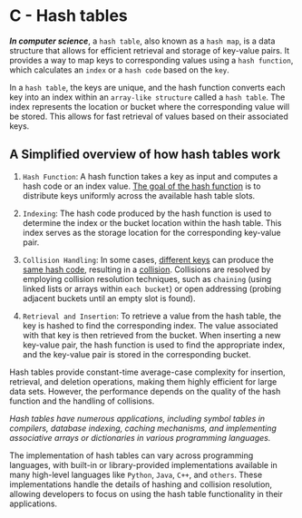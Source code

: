 # C - Hash tables

***In computer science***, a `hash table`, also known as a `hash map`, is a data structure that allows for efficient retrieval and storage of key-value pairs. It provides a way to map keys to corresponding values using a `hash function`, which calculates an `index` or a `hash code` based on the `key`.

In a `hash table`, the keys are unique, and the hash function converts each key into an index within an `array-like structure` called a `hash table`. The index represents the location or bucket where the corresponding value will be stored. This allows for fast retrieval of values based on their associated keys.

## A Simplified overview of how hash tables work

1. `Hash Function`: A hash function takes a key as input and computes a hash code or an index value. [The goal of the hash function]() is to distribute keys uniformly across the available hash table slots.

2. `Indexing`: The hash code produced by the hash function is used to determine the index or the bucket location within the hash table. This index serves as the storage location for the corresponding key-value pair.

3. `Collision Handling`: In some cases, [different keys](#keys) can produce the [same hash code](Same#code), resulting in a [collision](confusion). Collisions are resolved by employing collision resolution techniques, such as `chaining` (using linked lists or arrays within `each bucket`) or open addressing (probing adjacent buckets until an empty slot is found).

4. `Retrieval and Insertion`: To retrieve a value from the hash table, the key is hashed to find the corresponding index. The value associated with that key is then retrieved from the bucket. When inserting a new key-value pair, the hash function is used to find the appropriate index, and the key-value pair is stored in the corresponding bucket.

Hash tables provide constant-time average-case complexity for insertion, retrieval, and deletion operations, making them highly efficient for large data sets. However, the performance depends on the quality of the hash function and the handling of collisions.

*Hash tables have numerous applications, including symbol tables in compilers, database indexing, caching mechanisms, and implementing associative arrays or dictionaries in various programming languages.*

The implementation of hash tables can vary across programming languages, with built-in or library-provided implementations available in many high-level languages like `Python`, `Java`, `C++`, and `others`. These implementations handle the details of hashing and collision resolution, allowing developers to focus on using the hash table functionality in their applications.
